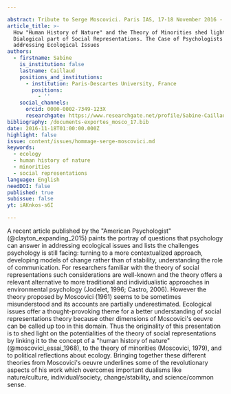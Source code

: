 ```yaml
---

abstract: Tribute to Serge Moscovici. Paris IAS, 17-18 November 2016 - Session 5
article_title: >-
  How "Human History of Nature" and the Theory of Minorities shed light on the
  Dialogical part of Social Representations. The Case of Psychologists
  addressing Ecological Issues
authors:
  - firstname: Sabine
    is_institution: false
    lastname: Caillaud
    positions_and_institutions:
      - institution: Paris-Descartes University, France
        positions:
          - ''
    social_channels:
      orcid: 0000-0002-7349-123X
      researchgate: https://www.researchgate.net/profile/Sabine-Caillaud
bibliography: /documents-exportes_mosco_17.bib
date: 2016-11-18T01:00:00.000Z
highlight: false
issue: content/issues/hommage-serge-moscovici.md
keywords:
  - ecology
  - human history of nature
  - minorities
  - social representations
language: English
needDOI: false
published: true
subissue: false
yt: iAKnkos-s6I

---
```


A recent article published by the "American Psychologist" (@clayton_expanding_2015) paints the portray of questions that psychology can answer in addressing ecological issues and lists the challenges psychology is still facing: turning to a more contextualized approach, developing models of change rather than of stability, understanding the role of communication. For researchers familiar with the theory of social representations such considerations are well-known and the theory offers a relevant alternative to more traditional and individualistic approaches in environmental psychology (Jodelet, 1996; Castro, 2006). However the theory proposed by Moscovici (1961) seems to be sometimes misunderstood and its accounts are partially underestimated. Ecological issues offer a thought-provoking theme for a better understanding of social representations theory because other dimensions of Moscovici's oeuvre can be called up too in this domain. Thus the originality of this presentation is to shed light on the potentialities of the theory of social representations by linking it to the concept of a "human history of nature" (@moscovici_essai_1968), to the theory of minorities (Moscovici, 1979), and to political reflections about ecology. Bringing together these different theories from Moscovici's oeuvre underlines some of the revolutionary aspects of his work which overcomes important dualisms like nature/culture, individual/society, change/stability, and science/common sense.

<Youtube yt="iAKnkos-s6I" caption="How human history of nature and the theory of minorities shed light on the dialogical part of social representations"></Youtube>